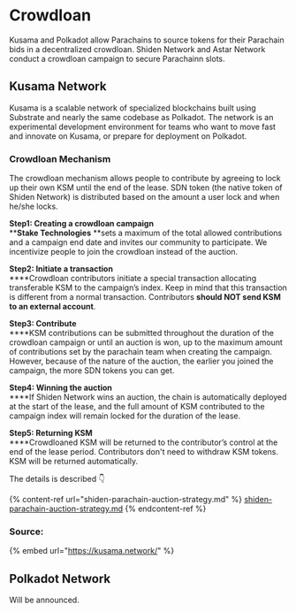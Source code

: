 # Crowdloan

Kusama and Polkadot allow Parachains to source tokens for their Parachain bids in a decentralized crowdloan. Shiden Network and Astar Network conduct a crowdloan campaign to secure Parachainn slots. 

## Kusama Network

Kusama is a scalable network of specialized blockchains built using Substrate and nearly the same codebase as Polkadot. The network is an experimental development environment for teams who want to move fast and innovate on Kusama, or prepare for deployment on Polkadot.

### Crowdloan Mechanism

The crowdloan mechanism allows people to contribute by agreeing to lock up their own KSM until the end of the lease. SDN token (the native token of Shiden Network) is distributed based on the amount a user lock and when he/she locks. 

**Step1: Creating a crowdloan campaign**\
****Stake Technologies** **sets a maximum of the total allowed contributions and a campaign end date and invites our community to participate. We incentivize people to join the crowdloan instead of the auction.

**Step2: Initiate a transaction**\
****Crowdloan contributors initiate a special transaction allocating transferable KSM to the campaign’s index. Keep in mind that this transaction is different from a normal transaction. Contributors **should NOT send KSM to an external account**.

**Step3: Contribute**\
****KSM contributions can be submitted throughout the duration of the crowdloan campaign or until an auction is won, up to the maximum amount of contributions set by the parachain team when creating the campaign. However, because of the nature of the auction, the earlier you joined the campaign, the more SDN tokens you can get.

**Step4: Winning the auction**\
****If Shiden Network wins an auction, the chain is automatically deployed at the start of the lease, and the full amount of KSM contributed to the campaign index will remain locked for the duration of the lease.

**Step5: Returning KSM**\
****Crowdloaned KSM will be returned to the contributor’s control at the end of the lease period. Contributors don't need to withdraw KSM tokens. KSM will be returned automatically.

The details is described 👇

{% content-ref url="shiden-parachain-auction-strategy.md" %}
[shiden-parachain-auction-strategy.md](shiden-parachain-auction-strategy.md)
{% endcontent-ref %}

### **Source:**

{% embed url="https://kusama.network/" %}

## Polkadot Network

Will be announced.
